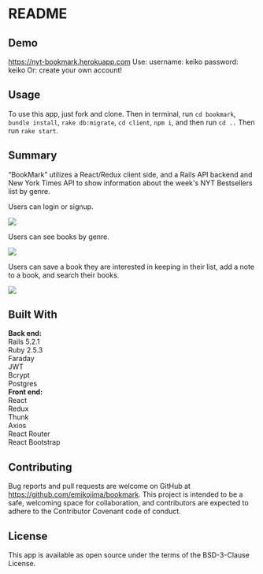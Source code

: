 # README

## Demo
https://nyt-bookmark.herokuapp.com
Use:
username: keiko
password: keiko
Or: create your own account! 
## Usage
To use this app, just fork and clone. 
Then in terminal, run `cd bookmark`, `bundle install`, `rake db:migrate`, `cd client`, `npm i`, and then run `cd ..` 
Then run `rake start`. 
## Summary
“BookMark” utilizes a React/Redux client side, and a Rails API backend and New York Times API to show information about the week's NYT Bestsellers list by genre. 

Users can login or signup.

<img src="https://media.giphy.com/media/7NOR1f2SFf8VLg9WRk/giphy.gif" />

Users can see books by genre.

<img src="https://media.giphy.com/media/d7ndZcNhmGd0VaDdT9/giphy-downsized-large.gif" />

Users can save a book they are interested in keeping in their list, add a note to a book, and search their books. 

<img src="https://media.giphy.com/media/NsBjrSdM1OexBac4la/giphy.gif" />

## Built With
<strong> Back end: </strong>
<br>Rails 5.2.1
<br>Ruby 2.5.3
<br>Faraday
<br>JWT
<br>Bcrypt
<br>Postgres
<br>
  <strong> Front end: </strong>
<br>React
<br>Redux
<br>Thunk
<br>Axios
<br>React Router
<br>React Bootstrap

## Contributing
Bug reports and pull requests are welcome on GitHub at https://github.com/emikojima/bookmark. This project is intended to be a safe, welcoming space for collaboration, and contributors are expected to adhere to the Contributor Covenant code of conduct.

## License
This app is available as open source under the terms of the BSD-3-Clause License.




